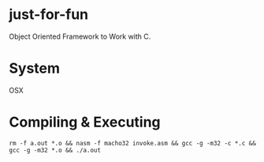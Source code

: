 # just-for-fun
Object Oriented Framework to Work with C.

# System
OSX

# Compiling & Executing 
```rm -f a.out *.o && nasm -f macho32 invoke.asm && gcc -g -m32 -c *.c && gcc -g -m32 *.o && ./a.out```
